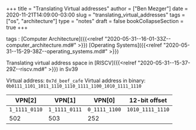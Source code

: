 +++
title = "Translating Virtual addresses"
author = ["Ben Mezger"]
date = 2020-11-21T14:09:00-03:00
slug = "translating_virtual_addresses"
tags = ["os", "architecture"]
type = "notes"
draft = false
bookCollapseSection = true
+++

tags
: [Computer Architecture]({{<relref "2020-05-31--16-01-33Z--computer_architecture.md#" >}}) [Operating Systems]({{<relref "2020-05-31--15-29-38Z--operating_systems.md#" >}})

Translating virtual address space in [RISCV]({{<relref "2020-05-31--15-37-29Z--riscv.md#" >}}) in Sv39

Virtual address: `0x7d_beef_cafe`
Virtual address in binary: `0b0111_1101_1011_1110_1110_1111_1100_1010_1111_1110`

| VPN[2]        | VPN[1]        | VPN[0]        | 12-bit offset    |
|---------------|---------------|---------------|------------------|
| `1_1111_0110` | `1_1111_0111` | `0_1111_1100` | `1010_1111_1110` |
| 502           | 503           | 252           |                  |